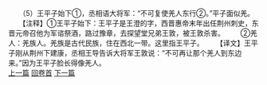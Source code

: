 　　（5）王平子始下①，丞相语大将军：“不可复使羌人东行②。”平子面似羌。
　　【注释】①王平子始下：王平子是王澄的字，西晋惠帝末年出任荆州刺史，东晋元帝召他为军谘祭酒，路过豫章，去探望堂兄弟王敦，被王敦杀害。
　　②羌人：羌族人。羌族是古代民族，住在西北一带。这里指王平子。
　　【译文】王平子刚从荆州下建康，丞相王导告诉大将军王敦说：“不可再让那个羌人到东边来。”因为王平子脸长得像羌人。
<br>[上一篇](33_04) [回卷首](33_00) [下一篇](33_06)

